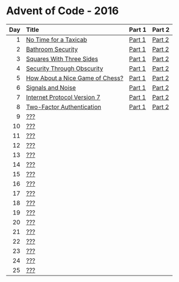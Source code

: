# Advent of Code - 2016

| Day | Title | Part 1 | Part 2 |
| --: | :---- | :----- | :----- |
| 1 | [No Time for a Taxicab](https://adventofcode.com/2016/day/1) | [Part 1](D01/PartA.cs) | [Part 2](D01/PartB.cs) |
| 2 | [Bathroom Security](https://adventofcode.com/2016/day/2) | [Part 1](D02/PartA.cs) | [Part 2](D02/PartB.cs) |
| 3 | [Squares With Three Sides](https://adventofcode.com/2016/day/3) | [Part 1](D03/PartA.cs) | [Part 2](D03/PartB.cs) |
| 4 | [Security Through Obscurity](https://adventofcode.com/2016/day/4) | [Part 1](D04/PartA.cs) | [Part 2](D04/PartB.cs) |
| 5 | [How About a Nice Game of Chess?](https://adventofcode.com/2016/day/5) | [Part 1](D05/PartA.cs) | [Part 2](D05/PartB.cs) |
| 6 | [Signals and Noise](https://adventofcode.com/2016/day/6) | [Part 1](D06/PartA.cs) | [Part 2](D06/PartB.cs) |
| 7 | [Internet Protocol Version 7](https://adventofcode.com/2016/day/7) | [Part 1](D07/PartA.cs) | [Part 2](D07/PartB.cs) |
| 8 | [Two-Factor Authentication](https://adventofcode.com/2016/day/8) | [Part 1](D08/PartA.cs) | [Part 2](D08/PartB.cs) |
| 9 | [???](https://adventofcode.com/2016/day/9) |  |  |
| 10 | [???](https://adventofcode.com/2016/day/10) |  |  |
| 11 | [???](https://adventofcode.com/2016/day/11) |  |  |
| 12 | [???](https://adventofcode.com/2016/day/12) |  |  |
| 13 | [???](https://adventofcode.com/2016/day/13) |  |  |
| 14 | [???](https://adventofcode.com/2016/day/14) |  |  |
| 15 | [???](https://adventofcode.com/2016/day/15) |  |  |
| 16 | [???](https://adventofcode.com/2016/day/16) |  |  |
| 17 | [???](https://adventofcode.com/2016/day/17) |  |  |
| 18 | [???](https://adventofcode.com/2016/day/18) |  |  |
| 19 | [???](https://adventofcode.com/2016/day/19) |  |  |
| 20 | [???](https://adventofcode.com/2016/day/20) |  |  |
| 21 | [???](https://adventofcode.com/2016/day/21) |  |  |
| 22 | [???](https://adventofcode.com/2016/day/22) |  |  |
| 23 | [???](https://adventofcode.com/2016/day/23) |  |  |
| 24 | [???](https://adventofcode.com/2016/day/24) |  |  |
| 25 | [???](https://adventofcode.com/2016/day/25) |  |  |

